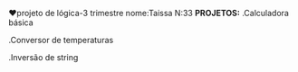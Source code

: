 ❤️projeto de lógica-3 trimestre
nome:Taissa  N:33 
**PROJETOS:**
.Calculadora básica








.Conversor de temperaturas








.Inversão de string
